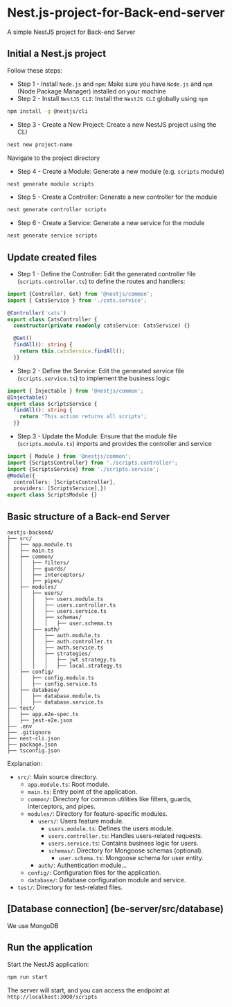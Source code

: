 # Nest.js-project-for-Back-end-server
A simple NestJS project for Back-end Server

## Initial a Nest.js project
Follow these steps:
- Step 1 - Install `Node.js` and `npm`: Make sure you have `Node.js` and `npm` (Node Package Manager) installed on your machine
- Step 2 - Install `NestJS CLI`: Install the `NestJS CLI` globally using `npm`
```bash
npm install -g @nestjs/cli
```
- Step 3 - Create a New Project: Create a new NestJS project using the CLI
```bash
nest new project-name
```
Navigate to the project directory
- Step 4 - Create a Module: Generate a new module (e.g. `scripts` module)
```bash
nest generate module scripts
```
- Step 5 - Create a Controller: Generate a new controller for the module
```bash 
nest generate controller scripts
```
- Step 6 - Create a Service: Generate a new service for the module
```bash
nest generate service scripts
```

## Update created files
- Step 1 - Define the Controller: Edit the generated controller file (`scripts.controller.ts`) to define the routes and handlers:
```typescript
import {Controller, Get} from '@nestjs/common';
import { CatsService } from './cats.service';

@Controller('cats')
export class CatsController {
  constructor(private readonly catsService: CatsService) {}

  @Get()
  findAll(): string {
    return this.catsService.findAll();
  }}
```

- Step 2 - Define the Service: Edit the generated service file (`scripts.service.ts`) to implement the business logic
```typescript
import { Injectable } from '@nestjs/common';
@Injectable()
export class ScriptsService {
  findAll(): string {
    return 'This action returns all scripts';
  }}
```

- Step 3 - Update the Module: Ensure that the module file (`scripts.module.ts`) imports and provides the controller and service
```typescript
import { Module } from '@nestjs/common';
import {ScriptsController} from './scripts.controller';
import {ScriptsService} from './scripts.service';
@Module({
  controllers: [ScriptsController],
  providers: [ScriptsService],})
export class ScriptsModule {}
```

## Basic structure of a Back-end Server
```
nestjs-backend/
├── src/
│   ├── app.module.ts
│   ├── main.ts
│   ├── common/
│   │   ├── filters/
│   │   ├── guards/
│   │   ├── interceptors/
│   │   ├── pipes/
│   ├── modules/
│   │   ├── users/
│   │   │   ├── users.module.ts
│   │   │   ├── users.controller.ts
│   │   │   ├── users.service.ts
│   │   │   ├── schemas/
│   │   │   │   ├── user.schema.ts
│   │   ├── auth/
│   │   │   ├── auth.module.ts
│   │   │   ├── auth.controller.ts
│   │   │   ├── auth.service.ts
│   │   │   ├── strategies/
│   │   │   │   ├── jwt.strategy.ts
│   │   │   │   ├── local.strategy.ts
│   ├── config/
│   │   ├── config.module.ts
│   │   ├── config.service.ts
│   ├── database/
│   │   ├── database.module.ts
│   │   ├── database.service.ts
├── test/
│   ├── app.e2e-spec.ts
│   ├── jest-e2e.json
├── .env
├── .gitignore
├── nest-cli.json
├── package.json
├── tsconfig.json
```
Explanation:
- `src/`: Main source directory.
	- `app.module.ts`: Root module.
	- `main.ts`: Entry point of the application.
	- `common/`: Directory for common utilities like filters, guards, interceptors, and pipes.
	- `modules/`: Directory for feature-specific modules.
		- `users/`: Users feature module.
			- `users.module.ts`: Defines the users module.
			- `users.controller.ts`: Handles users-related requests.
			- `users.service.ts`: Contains business logic for users.
			- `schemas/`: Directory for Mongoose schemas (optional).
				- `user.schema.ts`: Mongoose schema for user entity.
		- `auth/`: Authentication module…
	- `config/`: Configuration files for the application.
	- `database/`: Database configuration module and service.
- `test/`: Directory for test-related files.

## [Database connection] (be-server/src/database)
We use MongoDB

## Run the application
Start the NestJS application:
```bash
npm run start
```
The server will start, and you can access the endpoint at `http://localhost:3000/scripts`